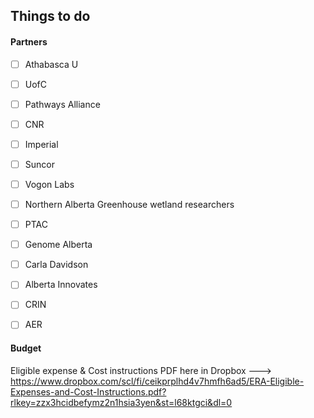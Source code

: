 ## Things to do

#### Partners

- [ ] Athabasca U  
- [ ] UofC 
- [ ] Pathways Alliance 
- [ ] CNR
- [ ] Imperial
- [ ] Suncor
- [ ] Vogon Labs
- [ ] Northern Alberta Greenhouse wetland researchers
- [ ] PTAC
- [ ] Genome Alberta
- [ ] Carla Davidson
- [ ] Alberta Innovates
- [ ] CRIN
- [ ] AER


#### Budget

Eligible expense & Cost instructions PDF here in Dropbox ---> https://www.dropbox.com/scl/fi/ceikprplhd4v7hmfh6ad5/ERA-Eligible-Expenses-and-Cost-Instructions.pdf?rlkey=zzx3hcidbefymz2n1hsia3yen&st=l68ktgci&dl=0






